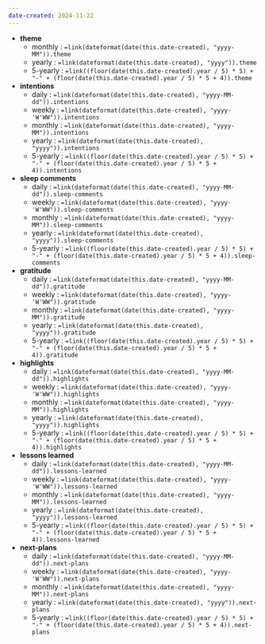 ```yaml
---
date-created: 2024-11-22
---
```


- **theme**
    - monthly :  `=link(dateformat(date(this.date-created), "yyyy-MM")).theme`
    - yearly :  `=link(dateformat(date(this.date-created), "yyyy")).theme`
    - 5-yearly : `=link((floor(date(this.date-created).year / 5) * 5) + "-" + (floor(date(this.date-created).year / 5) * 5 + 4)).theme`
- **intentions**
    - daily : `=link(dateformat(date(this.date-created), "yyyy-MM-dd")).intentions`
    - weekly : `=link(dateformat(date(this.date-created), "yyyy-'W'WW")).intentions`
    - monthly : `=link(dateformat(date(this.date-created), "yyyy-MM")).intentions`
    - yearly : `=link(dateformat(date(this.date-created), "yyyy")).intentions`
    - 5-yearly : `=link((floor(date(this.date-created).year / 5) * 5) + "-" + (floor(date(this.date-created).year / 5) * 5 + 4)).intentions`
- **sleep comments**
    - daily : `=link(dateformat(date(this.date-created), "yyyy-MM-dd")).sleep-comments`
    - weekly : `=link(dateformat(date(this.date-created), "yyyy-'W'WW")).sleep-comments`
    - monthly : `=link(dateformat(date(this.date-created), "yyyy-MM")).sleep-comments`
    - yearly : `=link(dateformat(date(this.date-created), "yyyy")).sleep-comments`
    - 5-yearly : `=link((floor(date(this.date-created).year / 5) * 5) + "-" + (floor(date(this.date-created).year / 5) * 5 + 4)).sleep-comments`
- **gratitude**
    - daily : `=link(dateformat(date(this.date-created), "yyyy-MM-dd")).gratitude`
    - weekly : `=link(dateformat(date(this.date-created), "yyyy-'W'WW")).gratitude`
    - monthly : `=link(dateformat(date(this.date-created), "yyyy-MM")).gratitude`
    - yearly : `=link(dateformat(date(this.date-created), "yyyy")).gratitude`
    - 5-yearly : `=link((floor(date(this.date-created).year / 5) * 5) + "-" + (floor(date(this.date-created).year / 5) * 5 + 4)).gratitude`
- **highlights**
    - daily : `=link(dateformat(date(this.date-created), "yyyy-MM-dd")).highlights`
    - weekly : `=link(dateformat(date(this.date-created), "yyyy-'W'WW")).highlights`
    - monthly : `=link(dateformat(date(this.date-created), "yyyy-MM")).highlights`
    - yearly : `=link(dateformat(date(this.date-created), "yyyy")).highlights`
    - 5-yearly : `=link((floor(date(this.date-created).year / 5) * 5) + "-" + (floor(date(this.date-created).year / 5) * 5 + 4)).highlights`
- **lessons learned**
    - daily : `=link(dateformat(date(this.date-created), "yyyy-MM-dd")).lessons-learned`
    - weekly : `=link(dateformat(date(this.date-created), "yyyy-'W'WW")).lessons-learned`
    - monthly : `=link(dateformat(date(this.date-created), "yyyy-MM")).lessons-learned`
    - yearly : `=link(dateformat(date(this.date-created), "yyyy")).lessons-learned`
    - 5-yearly : `=link((floor(date(this.date-created).year / 5) * 5) + "-" + (floor(date(this.date-created).year / 5) * 5 + 4)).lessons-learned`
- **next-plans**
    - daily : `=link(dateformat(date(this.date-created), "yyyy-MM-dd")).next-plans`
    - weekly : `=link(dateformat(date(this.date-created), "yyyy-'W'WW")).next-plans`
    - monthly : `=link(dateformat(date(this.date-created), "yyyy-MM")).next-plans`
    - yearly : `=link(dateformat(date(this.date-created), "yyyy")).next-plans`
    - 5-yearly : `=link((floor(date(this.date-created).year / 5) * 5) + "-" + (floor(date(this.date-created).year / 5) * 5 + 4)).next-plans`
